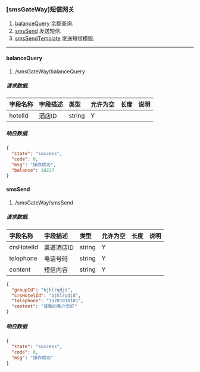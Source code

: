 ### [smsGateWay]短信网关

1. [balanceQuery](#balanceQuery)  余额查询.
1. [smsSend](#smsSend)   发送短信.
1. [smsSendTemplate](#smsSendTemplate)  发送短信模版.
-----------------


#### balanceQuery
1. /smsGateWay/balanceQuery
##### 请求数据.
| 字段名称 | 字段描述 | 类型 | 允许为空 | 长度 | 说明 |
| :--- | :--- | :--- | :--- | :--- | :--- |
| hotelId | 酒店ID | string | Y |  |  |

##### 响应数据.
```json
{
  "state": "success",
  "code": 0,
  "msg": "操作成功",
  "balance": 10227
}
```

#### smsSend
1. /smsGateWay/smsSend

##### 请求数据.
| 字段名称 | 字段描述 | 类型 | 允许为空 | 长度 | 说明 |
| :--- | :--- | :--- | :--- | :--- | :--- |
| crsHotelId | 渠道酒店ID | string | Y |  |  |
| telephone | 电话号码 | string |Y|  |  |
| content | 短信内容 | string |Y|  |  |
```json
{
  "groupId": "bjklrqdjd",
  "crsHotelId": "bjklrqdjd",
  "telephone": "13701010101",
  "content": "尊敬的客户您好"
}
```
##### 响应数据
```json
{
  "state": "success",
  "code": 0,
  "msg": "操作成功"
}
```











